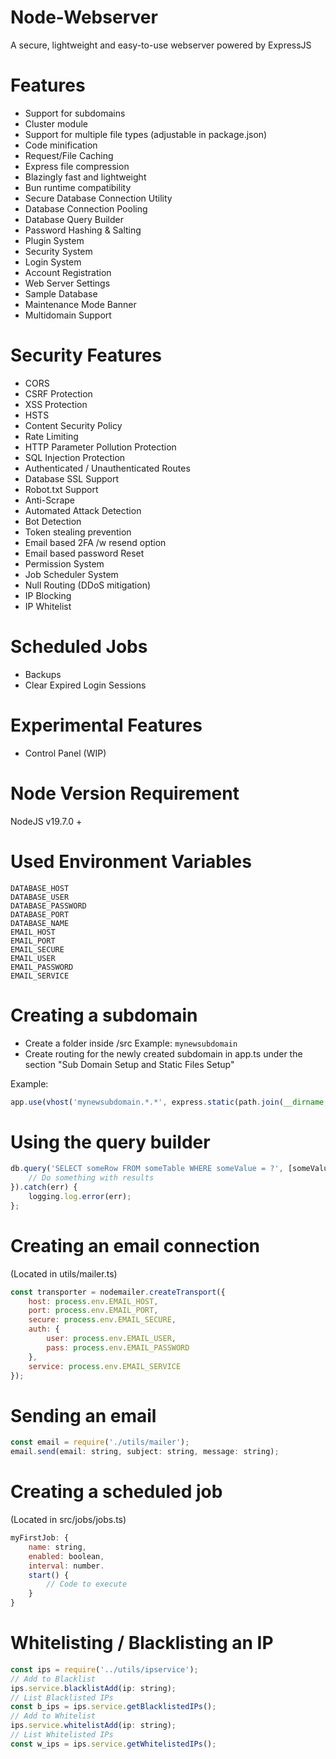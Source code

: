 # Node-Webserver
A secure, lightweight and easy-to-use webserver powered by ExpressJS

# Features
- Support for subdomains
- Cluster module
- Support for multiple file types (adjustable in package.json)
- Code minification
- Request/File Caching
- Express file compression
- Blazingly fast and lightweight
- Bun runtime compatibility
- Secure Database Connection Utility
- Database Connection Pooling
- Database Query Builder
- Password Hashing & Salting
- Plugin System
- Security System
- Login System
- Account Registration
- Web Server Settings
- Sample Database
- Maintenance Mode Banner
- Multidomain Support

# Security Features
- CORS
- CSRF Protection
- XSS Protection
- HSTS
- Content Security Policy
- Rate Limiting
- HTTP Parameter Pollution Protection
- SQL Injection Protection
- Authenticated / Unauthenticated Routes
- Database SSL Support
- Robot.txt Support
- Anti-Scrape
- Automated Attack Detection
- Bot Detection
- Token stealing prevention
- Email based 2FA /w resend option
- Email based password Reset
- Permission System
- Job Scheduler System
- Null Routing (DDoS mitigation)
- IP Blocking
- IP Whitelist

# Scheduled Jobs
- Backups
- Clear Expired Login Sessions

# Experimental Features
- Control Panel (WIP)

# Node Version Requirement
NodeJS v19.7.0 +

# Used Environment Variables
```
DATABASE_HOST
DATABASE_USER
DATABASE_PASSWORD
DATABASE_PORT
DATABASE_NAME
EMAIL_HOST
EMAIL_PORT
EMAIL_SECURE
EMAIL_USER
EMAIL_PASSWORD
EMAIL_SERVICE
```

# Creating a subdomain
- Create a folder inside /src
Example: ``mynewsubdomain``
- Create routing for the newly created subdomain in app.ts under the section "Sub Domain Setup and Static Files Setup"

Example:

```js
app.use(vhost('mynewsubdomain.*.*', express.static(path.join(__dirname, '/mynewsubdomain'))));
```

# Using the query builder
```js
db.query('SELECT someRow FROM someTable WHERE someValue = ?', [someValue]).then((results) => {
    // Do something with results
}).catch(err) {
    logging.log.error(err);
};

```

# Creating an email connection
(Located in utils/mailer.ts)
```js
const transporter = nodemailer.createTransport({
    host: process.env.EMAIL_HOST,
    port: process.env.EMAIL_PORT,
    secure: process.env.EMAIL_SECURE,
    auth: {
        user: process.env.EMAIL_USER,
        pass: process.env.EMAIL_PASSWORD
    },
    service: process.env.EMAIL_SERVICE
});
```

# Sending an email
```js
const email = require('./utils/mailer');
email.send(email: string, subject: string, message: string);
```

# Creating a scheduled job
(Located in src/jobs/jobs.ts)
```js
myFirstJob: {
    name: string,
    enabled: boolean,
    interval: number.
    start() {
        // Code to execute
    }
}
```

# Whitelisting / Blacklisting an IP
```js
const ips = require('../utils/ipservice');
// Add to Blacklist
ips.service.blacklistAdd(ip: string);
// List Blacklisted IPs
const b_ips = ips.service.getBlacklistedIPs();
// Add to Whitelist
ips.service.whitelistAdd(ip: string);
// List Whitelisted IPs
const w_ips = ips.service.getWhitelistedIPs();
```